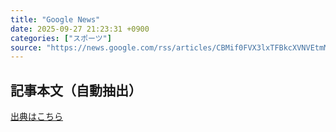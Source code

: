 ```yaml
---
title: "Google News"
date: 2025-09-27 21:23:31 +0900
categories: ["スポーツ"]
source: "https://news.google.com/rss/articles/CBMif0FVX3lxTFBkcXVNVEtmM3BMOUZvdHluWkxfTjZuc3VOYzRWQ1hLMDJsTlR5djVuV3RtSHAwSmdoLUJldHdMTUhCaXh5UHZBaGpMZE0yQVZTQXZ0SWxKM2Q0XzRfdDQyckVnX29Kc09vc1dhZC15WnBMZFFMdTZGS1hZcGlibG8?oc=5"
---
```


## 記事本文（自動抽出）
<body class="y0K44d EA71Tc" id="readabilityBody"></body>

[出典はこちら](https://news.google.com/rss/articles/CBMif0FVX3lxTFBkcXVNVEtmM3BMOUZvdHluWkxfTjZuc3VOYzRWQ1hLMDJsTlR5djVuV3RtSHAwSmdoLUJldHdMTUhCaXh5UHZBaGpMZE0yQVZTQXZ0SWxKM2Q0XzRfdDQyckVnX29Kc09vc1dhZC15WnBMZFFMdTZGS1hZcGlibG8?oc=5)
